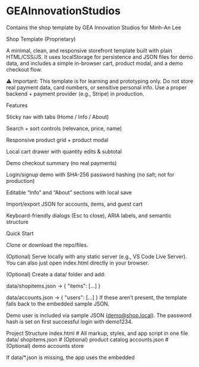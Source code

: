 # GEAInnovationStudios
Contains the shop template by GEA Innovation Studios for Minh-An Lee

Shop Template (Proprietary)

A minimal, clean, and responsive storefront template built with plain HTML/CSS/JS.
It uses localStorage for persistence and JSON files for demo data, and includes a simple in-browser cart, product modal, and a demo checkout flow.

⚠️ Important: This template is for learning and prototyping only.
Do not store real payment data, card numbers, or sensitive personal info. Use a proper backend + payment provider (e.g., Stripe) in production.

Features

Sticky nav with tabs (Home / Info / About)

Search + sort controls (relevance, price, name)

Responsive product grid + product modal

Local cart drawer with quantity edits & subtotal

Demo checkout summary (no real payments)

Login/signup demo with SHA-256 password hashing (no salt; not for production)

Editable “Info” and “About” sections with local save

Import/export JSON for accounts, items, and guest cart

Keyboard-friendly dialogs (Esc to close), ARIA labels, and semantic structure

Quick Start

Clone or download the repo/files.

(Optional) Serve locally with any static server (e.g., VS Code Live Server).
You can also just open index.html directly in your browser.

(Optional) Create a data/ folder and add:

data/shopitems.json → { "items": [...] }

data/accounts.json → { "users": [...] }
If these aren’t present, the template falls back to the embedded sample JSON.

Demo user is included via sample JSON (demo@shop.local). The password hash is set on first successful login with demo1234.

Project Structure
index.html           # All markup, styles, and app script in one file
data/
  shopitems.json     # (Optional) product catalog
  accounts.json      # (Optional) demo accounts store


If data/*.json is missing, the app uses the embedded <script type="application/json"> samples.

Persistent data (active account, items cache, info/about content, and guest cart) is stored in localStorage.

Configuration & Data

Currency: Uses the browser locale with EUR. Change the fmt function if needed.

Products: Edit data/shopitems.json or the embedded sample JSON.

Accounts: Edit data/accounts.json or use the app’s signup flow (for demo only).

Editable pages: “Info” and “About” can be edited in the UI and saved to localStorage.

Security & Privacy Notes

Do not store real card numbers, CVV, or full addresses in plaintext JSON or localStorage.

The password hashing is a basic SHA-256 demo without salt/pepper and without a server; this is not secure.
For real apps: use a backend with a modern password hasher (Argon2id/bcrypt/scrypt), sessions, TLS, and a real payment processor (Stripe/Adyen/etc.).

Accessibility

Uses semantic HTML, ARIA attributes, and focusable controls

Dialogs block background and close with Esc

Buttons have descriptive labels; images used as CSS backgrounds should also have textual context in the DOM

Browser Support

Modern evergreen browsers (Chromium, Firefox, Safari).
If you must support older browsers, polyfills may be needed for crypto.subtle, Intl.NumberFormat, etc.

Known Limitations

No real backend or authentication/session management

No inventory/stock or shipping/tax calculation

Password hashing is client-side and unsalted (demo only)

Images are demo links (e.g., Unsplash); replace with your own assets for production

Import/Export

Export: accounts, guest cart, and item catalog as JSON (via footer buttons)

Import: load accounts.json or shopitems.json to quickly seed your demo data

Third-Party Assets

Image URLs in the sample data reference Unsplash and are for demo purposes only.
Replace these before publishing, and ensure you comply with the image license/attribution requirements.

License / EULA 

Copyright © 2025 Edo. All rights reserved.

By accessing, downloading, or using this software (the “Software”), you agree to the following terms:

License Grant. You are granted a personal, non-exclusive, non-transferable, revocable license to use the Software for your own non-commercial learning and prototyping.

No Redistribution. You may not copy, publish, sublicense, sell, rent, lease, loan, distribute, or otherwise make the Software (or any derivative works) available to third parties without prior written permission from the copyright holder.

No Modification. You may not modify, adapt, translate, port, or create derivative works of the Software without prior written permission.

No Reverse Engineering. You may not reverse engineer, decompile, disassemble, or attempt to extract source code or underlying ideas/algorithms from any part of the Software.

No Data Mining / Model Training. You may not use the Software or its contents to train, fine-tune, or evaluate machine learning models, nor to create datasets for such purposes, without prior written permission.

Third-Party Services. In production, you must integrate a legitimate backend and payment provider. The author is not responsible for your use of third-party services.

Disclaimer of Warranty. THE SOFTWARE IS PROVIDED “AS IS,” WITHOUT WARRANTY OF ANY KIND, EXPRESS OR IMPLIED, INCLUDING BUT NOT LIMITED TO THE WARRANTIES OF MERCHANTABILITY, FITNESS FOR A PARTICULAR PURPOSE, AND NON-INFRINGEMENT.

Limitation of Liability. IN NO EVENT SHALL THE AUTHOR BE LIABLE FOR ANY CLAIM, DAMAGES, OR OTHER LIABILITY, WHETHER IN AN ACTION OF CONTRACT, TORT, OR OTHERWISE, ARISING FROM, OUT OF, OR IN CONNECTION WITH THE SOFTWARE OR THE USE OR OTHER DEALINGS IN THE SOFTWARE.

Termination. This license automatically terminates if you breach any term. Upon termination, you must cease use and destroy all copies.

Reservation of Rights. All rights not expressly granted are reserved by the copyright holder.

If you want to publish, customize, or commercialize this project, ask for written permission first.

Contributing

Contributions are currently not accepted. Feel free to open an issue to report bugs or request permission.

Changelog

v1.0.0 (2025-09-26): Initial public release of the demo template.

Contact

For permissions or questions, contact: yes_iam2001 (discord)
